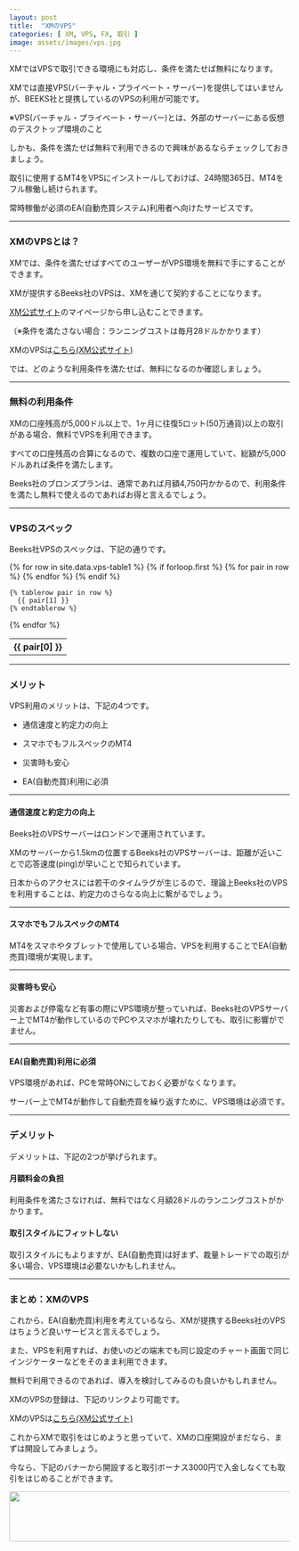 ```yaml
---
layout: post
title:  "XMのVPS"
categories: [ XM, VPS, FX, 取引 ]
image: assets/images/vps.jpg
---
```


XMではVPSで取引できる環境にも対応し、条件を満たせば無料になります。

XMでは直接VPS(バーチャル・プライベート・サーバー)を提供してはいませんが、BEEKS社と提携しているのVPSの利用が可能です。

※VPS(バーチャル・プライベート・サーバー)とは、外部のサーバーにある仮想のデスクトップ環境のこと

しかも、条件を満たせば無料で利用できるので興味があるならチェックしておきましょう。

取引に使用するMT4をVPSにインストールしておけば、24時間365日、MT4をフル稼働し続けられます。

常時稼働が必須のEA(自動売買システム)利用者へ向けたサービスです。


<hr>

### XMのVPSとは？

XMでは、条件を満たせばすべてのユーザーがVPS環境を無料で手にすることができます。

XMが提供するBeeks社のVPSは、XMを通じて契約することになります。

<a href="https://clicks.affstrack.com/c?c=550036&l=ja&p=0">XM公式サイト</a>のマイページから申し込むことできます。

（※条件を満たさない場合：ランニングコストは毎月28ドルかかります）

XMのVPSは<a href="https://clicks.affstrack.com/c?m=48001&c=550036">こちら(XM公式サイト)</a>

では、どのような利用条件を満たせば、無料になるのか確認しましょう。


<hr>

### 無料の利用条件

XMの口座残高が5,000ドル以上で、1ヶ月に往復5ロット(50万通貨)以上の取引がある場合、無料でVPSを利用できます。

すべての口座残高の合算になるので、複数の口座で運用していて、総額が5,000ドルあれば条件を満たします。

Beeks社のブロンズプランは、通常であれば月額4,750円かかるので、利用条件を満たし無料で使えるのであればお得と言えるでしょう。

<hr>

### VPSのスペック

Beeks社VPSのスペックは、下記の通りです。

<table>
  {% for row in site.data.vps-table1 %}
    {% if forloop.first %}
    <tr>
      {% for pair in row %}
        <th>{{ pair[0] }}</th>
      {% endfor %}
    </tr>
    {% endif %}

    {% tablerow pair in row %}
      {{ pair[1] }}
    {% endtablerow %}
  {% endfor %}
</table>


<hr>


### メリット

VPS利用のメリットは、下記の4つです。

- 通信速度と約定力の向上

- スマホでもフルスペックのMT4

- 災害時も安心

- EA(自動売買)利用に必須

<hr>

#### 通信速度と約定力の向上

Beeks社のVPSサーバーはロンドンで運用されています。

XMのサーバーから1.5kmの位置するBeeks社のVPSサーバーは、距離が近いことで応答速度(ping)が早いことで知られています。

日本からのアクセスには若干のタイムラグが生じるので、理論上Beeks社のVPSを利用することは、約定力のさらなる向上に繋がるでしょう。

<hr>

#### スマホでもフルスペックのMT4

MT4をスマホやタブレットで使用している場合、VPSを利用することでEA(自動売買)環境が実現します。

<hr>

#### 災害時も安心

災害および停電など有事の際にVPS環境が整っていれば、Beeks社のVPSサーバー上でMT4が動作しているのでPCやスマホが壊れたりしても、取引に影響がでません。

<hr>

#### EA(自動売買)利用に必須

VPS環境があれば、PCを常時ONにしておく必要がなくなります。

サーバー上でMT4が動作して自動売買を繰り返すために、VPS環境は必須です。

<hr>

### デメリット

デメリットは、下記の2つが挙げられます。


#### 月額料金の負担

利用条件を満たさなければ、無料ではなく月額28ドルのランニングコストがかかります。


#### 取引スタイルにフィットしない

取引スタイルにもよりますが、EA(自動売買)は好まず、裁量トレードでの取引が多い場合、VPS環境は必要ないかもしれません。


<hr>

### まとめ：XMのVPS

これから、EA(自動売買)利用を考えているなら、XMが提携するBeeks社のVPSはちょうど良いサービスと言えるでしょう。

また、VPSを利用すれば、お使いのどの端末でも同じ設定のチャート画面で同じインジケーターなどをそのまま利用できます。

無料で利用できるのであれば、導入を検討してみるのも良いかもしれません。

XMのVPSの登録は、下記のリンクより可能です。

XMのVPSは<a href="https://clicks.affstrack.com/c?m=48001&c=550036">こちら(XM公式サイト)</a>

これからXMで取引をはじめようと思っていて、XMの口座開設がまだなら、まずは開設してみましょう。

今なら、下記のバナーから開設すると取引ボーナス3000円で入金しなくても取引をはじめることができます。

<a href="https://clicks.affstrack.com/c?m=9257&c=550036" referrerpolicy="no-referrer-when-downgrade"><img src="https://ads.affstrack.com/i/9257?c=550036" width="728" height="90" referrerpolicy="no-referrer-when-downgrade"/></a>

